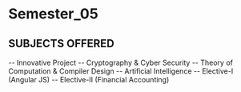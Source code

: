 # Semester_05
SUBJECTS OFFERED
----------------
-- Innovative Project
-- Cryptography & Cyber Security
-- Theory of Computation & Compiler Design
-- Artificial Intelligence
-- Elective-I (Angular JS)
-- Elective-II (Financial Accounting)
